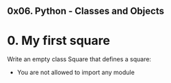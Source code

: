 ## 0x06. Python - Classes and Objects


#  0. My first square

Write an empty class Square that defines a square:

*  You are not allowed to import any module